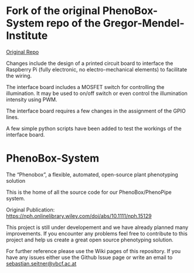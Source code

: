 # Fork of the original PhenoBox-System repo of the Gregor-Mendel-Institute
[Original Repo](https://github.com/Gregor-Mendel-Institute/PhenoBox-System "PhenoBox-System, Gregor-Mendel-Institute")

Changes include the design of a printed circuit board to interface the Raspberry Pi (fully electronic,
no electro-mechanical elements) to facilitate the wiring.

The interface board includes a MOSFET switch for controlling the illumination. It may be used to on/off switch 
or even control the illumination intensity using PWM.

The interface board requires a few changes in the assignment of the GPIO lines.

A few simple python scripts have been added to test the workings of the interface board.

# PhenoBox-System
The “Phenobox”, a flexible, automated, open-source plant phenotyping solution

This is the home of all the source code for our PhenoBox/PhenoPipe system. 

Original Publication: https://nph.onlinelibrary.wiley.com/doi/abs/10.1111/nph.15129

This project is still under developement and we have already planned many improvements.
If you encounter any problems feel free to contribute to this project and help us create a great open source phenotyping solution.

For further reference please use the Wiki pages of this repository. If you have any issues either use the Github Issue page or write an email to sebastian.seitner@vbcf.ac.at

